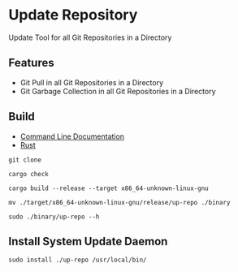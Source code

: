 [CLIDoc]: https://github.com/HyaenaTechnologies/tools-utilities/blob/main/up-repo/documentation/up-repo.md
[Rust Language]: https://rust-lang.org

# Update Repository

Update Tool for all Git Repositories in a Directory

## Features

- Git Pull in all Git Repositories in a Directory
- Git Garbage Collection in all Git Repositories in a Directory

## Build

- [Command Line Documentation][CLIDoc]
- [Rust][Rust Language]

```shell
git clone

cargo check

cargo build --release --target x86_64-unknown-linux-gnu

mv ./target/x86_64-unknown-linux-gnu/release/up-repo ./binary

sudo ./binary/up-repo --h
```

## Install System Update Daemon

```shell
sudo install ./up-repo /usr/local/bin/
```


